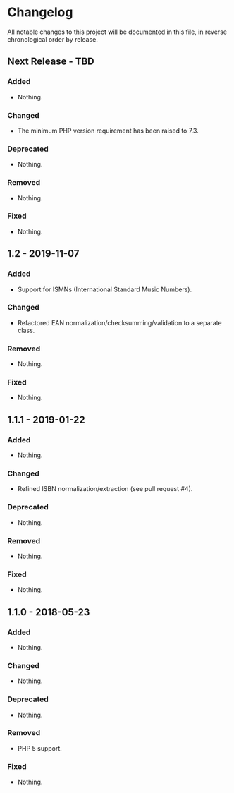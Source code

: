 # Changelog

All notable changes to this project will be documented in this file, in reverse chronological order by release.

## Next Release - TBD

### Added

- Nothing.

### Changed

- The minimum PHP version requirement has been raised to 7.3.

### Deprecated

- Nothing.

### Removed

- Nothing.

### Fixed

- Nothing.

## 1.2 - 2019-11-07

### Added

- Support for ISMNs (International Standard Music Numbers).

### Changed

- Refactored EAN normalization/checksumming/validation to a separate class.

### Removed

- Nothing.

### Fixed

- Nothing.

## 1.1.1 - 2019-01-22

### Added

- Nothing.

### Changed

- Refined ISBN normalization/extraction (see pull request #4).

### Deprecated

- Nothing.

### Removed

- Nothing.

### Fixed

- Nothing.

## 1.1.0 - 2018-05-23

### Added

- Nothing.

### Changed

- Nothing.

### Deprecated

- Nothing.

### Removed

- PHP 5 support.

### Fixed

- Nothing.
